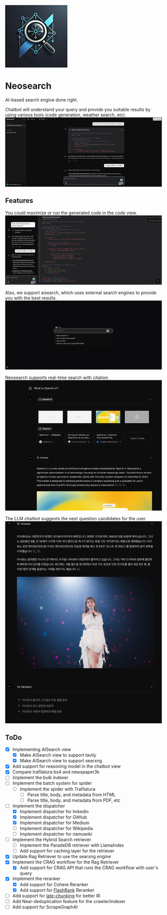 <img src="./assets/neosearch.png" width="200px" height="200px" title="Neosearch_LOGO"/>

# Neosearch

AI-based search engine done right.

Chatbot will understand your query and provide you suitable results by using various tools (code generation, weather search, etc).
![Chat view](./assets/imgs/chat_view.png)

## Features

You could maximize or run the generated code in the code view.
![Code view](./assets/imgs/code_view.png)

Also, we support aisearch, which uses external search engines to provide you with the best results.
![Aisearch view](./assets/imgs/search_view.png)

Neosearch supports real-time search with citation.
![AI search with citation](./assets/imgs/aisearch_result.png)

The LLM chatbot suggests the next question candidates for the user.
![Next question candidates](./assets/imgs/aisearch_question_suggestion.png)

## ToDo

- [x] Implementing AISearch view
    - [x] Make AISearch view to support tavily
    - [x] Make AISearch view to support searxng
- [x] Add support for reasoning model in the chatbot view
- [x] Compare trafilatura bs4 and newspaper3k
- [ ] Implement the bulk indexer
- [ ] Implement the batch system for spider
    - [ ] Implement the spider with Trafilatura
        - [ ] Parse title, body, and metadata from HTML
        - [ ] Parse title, body, and metadata from PDF, etc
- [ ] Implement the dispatcher
    - [x] Implement dispatcher for linkedin
    - [x] Implement dispatcher for GitHub
    - [x] Implement dispatcher for Medium
    - [ ] Implement dispatcher for Wikipedia
    - [ ] Implement dispatcher for namuwiki
- [ ] Implement the Hybrid Search retriever
    - [ ] Implement the ParadeDB retriever with LlamaIndex
    - [ ] Add support for caching layer for the retriever
- [x] Update Rag Retriever to use the searxng engine
- [x] Implement the CRAG workflow for the Rag Retriever
    - [x] Add support for CRAG API that runs the CRAG workflow with user's query
- [x] Implement the reranker
    - [x] Add support for Cohere Reranker
    - [x] Add support for [FlashRank](https://github.com/PrithivirajDamodaran/FlashRank) Reranker
- [ ] Add support for [late-chunking](https://github.com/jina-ai/late-chunking) for better IR
- [ ] Add Near-deduplication feature for the crawler/indexer
- [ ] Add support for ScrapeGraphAI

